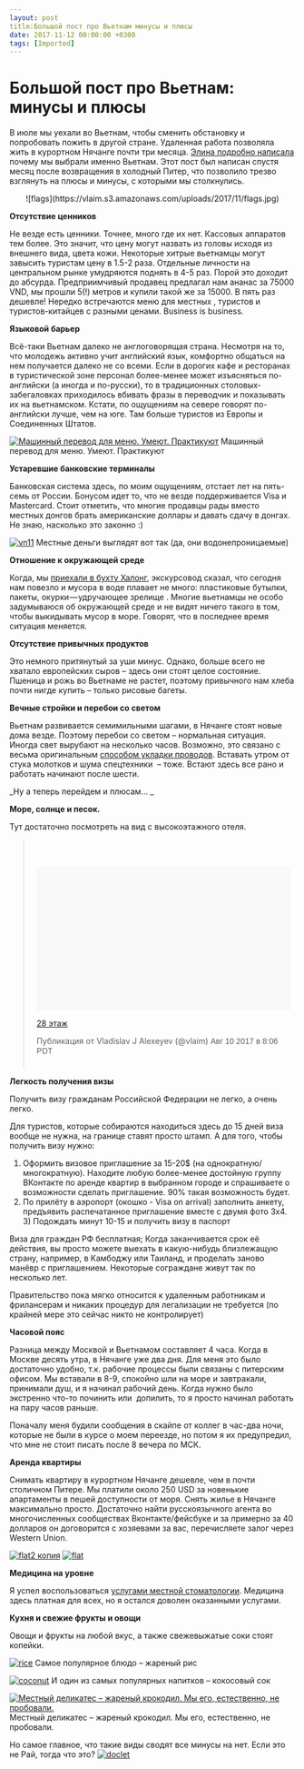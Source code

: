 ```yaml
---
layout: post
title:Большой пост про Вьетнам минусы и плюсы
date: 2017-11-12 00:00:00 +0300
tags: [Imported]
---
```

# Большой пост про Вьетнам: минусы и плюсы

В июле мы уехали во Вьетнам, чтобы сменить обстановку и попробовать пожить в другой стране. Удаленная работа позволяла жить в курортном Нячанге почти три месяца. [Элина подробно написала](https://krentsler.com/ru/vietnam/) почему мы выбрали именно Вьетнам. Этот пост был написан спустя месяц после возвращения в холодный Питер, что позволило трезво взглянуть на плюсы и минусы, с которыми мы столкнулись.

<center>![flags](https://vlaim.s3.amazonaws.com/uploads/2017/11/flags.jpg)</center>

**Отсутствие ценников**

Не везде есть ценники. Точнее, много где их нет. Кассовых аппаратов тем более. Это значит, что цену могут назвать из головы исходя из внешнего вида, цвета кожи. Некоторые хитрые вьетнамцы могут завысить туристам цену в 1.5-2 раза. Отдельные личности на центральном рынке умудряются поднять в 4-5 раз. Порой это доходит до абсурда. Предприимчивый продавец предлагал нам ананас за 75000 VND, мы прошли 5(!) метров и купили такой же за 15000\. В пять раз дешевле! Нередко встречаются меню для местных , туристов и туристов-китайцев с разными ценами. Business is business.

**Языковой барьер**

Всё-таки Вьетнам далеко не англоговорящая страна. Несмотря на то, что молодежь активно учит английский язык, комфортно общаться на нем получается далеко не со всеми. Если в дорогих кафе и ресторанах в туристической зоне персонал более-менее может изъясняться по-английски (а иногда и по-русски), то в традиционных столовых-забегаловках приходилось вбивать фразы в переводчик и показывать их на вьетнамском. Кстати, по ощущениям на севере говорят по-английски лучше, чем на юге. Там больше туристов из Европы и Соединенных Штатов.

[![Машинный перевод для меню. Умеют. Практикуют](https://vlaim.s3.amazonaws.com/uploads/2017/11/2017-11-12-17.11.54.jpg)](https://vlaim.s3.amazonaws.com/uploads/2017/11/2017-11-12-17.11.54.jpg) Машинный перевод для меню. Умеют. Практикуют

**Устаревшие банковские терминалы**

Банковская система здесь, по моим ощущениям, отстает лет на пять-семь от России. Бонусом идет то, что не везде поддерживается Visa и Mastercard. Стоит отметить, что многие продавцы рады вместо местных донгов брать американские доллары и давать сдачу в донгах. Не знаю, насколько это законно :)

[![vn11](https://vlaim.s3.amazonaws.com/uploads/2017/10/vn11.jpg)](https://vlaim.s3.amazonaws.com/uploads/2017/10/vn11.jpg) Местные деньги выглядят вот так (да, они водонепроницаемые)

**Отношение к окружающей среде**

Когда, мы [приехали в бухту Халонг](https://blog.alexeyev.me/2017/09/haiphong/ "Хайфон, бухта Халонг"), экскурсовод сказал, что сегодня нам повезло и мусора в воде плавает не много: пластиковые бутылки, пакеты, окурки — удручающее зрелище . Многие вьетнамцы не особо задумываюся об окружающей среде и не видят ничего такого в том, чтобы выкидывать мусор в море. Говорят, что в последнее время ситуация меняется.

**Отсутствие привычных продуктов**

Это немного притянутый за уши минус. Однако, больше всего не хватало европейских сыров – здесь они стоят целое состояние. Пшеница и рожь во Вьетнаме не растет, поэтому привычного нам хлеба почти нигде купить – только рисовые багеты.

**Вечные стройки и перебои со светом**

Вьетнам развивается семимильными шагами, в Нячанге стоят новые дома везде. Поэтому перебои со светом – нормальная ситуация. Иногда свет вырубают на несколько часов. Возможно, это связано с весьма оригинальным [способом укладки проводов](https://t.me/vietnotes/57). Вставать утром от стука молотков и шума спецтехники  – тоже. Встают здесь все рано и работать начинают после шести.

_Ну а теперь перейдем и плюсам... _

**Море, солнце и песок.**

Тут достаточно посмотреть на вид с высокоэтажного отеля.

> <div style="padding: 8px;">
> 
> <div style="background: #F8F8F8; line-height: 0; margin-top: 40px; padding: 28.194444444444443% 0; text-align: center; width: 100%;"></div>
> 
> [28 этаж](https://www.instagram.com/p/BXniDpUl8V2/)
> 
> Публикация от Vladislav J Alexeyev (@vlaim) <time style="font-family: Arial,sans-serif; font-size: 14px; line-height: 17px;" datetime="2017-08-10T15:06:17+00:00">Авг 10 2017 в 8:06 PDT</time>
> 
> </div>

<script src="//platform.instagram.com/en_US/embeds.js" async="" defer="defer"></script>

**Легкость получения визы**

Получить визу гражданам Российской Федерации не легко, а очень легко.

Для туристов, которые собираются находиться здесь до 15 дней виза вообще не нужна, на границе ставят просто штамп.
А для того, чтобы получить визу нужно:
1) Оформить визовое приглашение за 15-20$ (на однократную/многократную). Находите любую более-менее достойную группу ВКонтакте по аренде квартир в выбранном городе и спрашиваете о возможности сделать приглашение. 90% такая возможность будет.
2) По прилёту в аэропорт (окошко - Visa on arrival) заполнить анкету, предъявить распечатанное приглашение вместе с двумя фото 3х4.
3) Подождать минут 10-15 и получить визу в паспорт

Виза для граждан РФ бесплатная; Когда заканчивается срок её действия, вы просто можете выехать в какую-нибудь близлежащую страну, например, в Камбоджу или Таиланд, и проделать заново манёвр с приглашением. Некоторые сограждане живут так по несколько лет.

Правительство пока мягко относится к удаленным работникам и фрилансерам и никаких процедур для легализации не требуется (по крайней мере это сейчас никто не контролирует)

**Часовой пояс**

Разница между Москвой и Вьетнамом составляет 4 часа. Когда в Москве десять утра, в Нячанге уже два дня. Для меня это было достаточно удобно, т.к. рабочие процессы были связаны с питерским офисом. Мы вставали в 8-9, спокойно шли на море и завтракали, принимали душ, и я начинал рабочий день. Когда нужно было экстренно что-то починить или  допилить, то я просто начинал работать на пару часов раньше.

Поначалу меня будили сообщения в скайпе от коллег в час-два ночи, которые не были в курсе о моем переезде, но потом я их предупредил, что мне не стоит писать после 8 вечера по МСК.

**Аренда квартиры**

Снимать квартиру в курортном Нячанге дешевле, чем в почти столичном Питере. Мы платили около 250 USD за новенькие апартаменты в пешей доступности от моря. Снять жилье в Нячанге максимально просто. Достаточно найти русскоязычного агента во многочисленных сообществах Вконтакте/фейсбуке и за примерно за 40 долларов он договорится с хозяевами за вас, перечисляете залог через Western Union.

[![flat2 копия](https://vlaim.s3.amazonaws.com/uploads/2017/11/flat2-kopiya.jpg)](https://vlaim.s3.amazonaws.com/uploads/2017/11/flat2-kopiya.jpg) [![flat](https://vlaim.s3.amazonaws.com/uploads/2017/11/flat.jpg)](https://vlaim.s3.amazonaws.com/uploads/2017/11/flat.jpg)

**Медицина на уровне**

Я успел воспользоваться [услугами местной стоматологии](https://blog.alexeyev.me/2017/08/tooth-nha-trang/). Медицина здесь платная для всех, но я остался доволен оказанными услугами.

**Кухня и свежие фрукты и овощи**

Овощи и фрукты на любой вкус, а также свежевыжатые соки стоят копейки.

[![rice](https://vlaim.s3.amazonaws.com/uploads/2017/10/rice.jpg)](https://vlaim.s3.amazonaws.com/uploads/2017/10/rice.jpg) Самое популярное блюдо – жареный рис

[![coconut](https://vlaim.s3.amazonaws.com/uploads/2017/10/coconut.jpg)](https://vlaim.s3.amazonaws.com/uploads/2017/10/coconut.jpg) И один из самых популярных напитков – кокосовый сок

[![Местный деликатес – жареный крокодил. Мы его, естественно, не пробовали. ](https://vlaim.s3.amazonaws.com/uploads/2017/11/crocodile1.jpg)](https://vlaim.s3.amazonaws.com/uploads/2017/11/crocodile1.jpg) Местный деликатес – жареный крокодил. Мы его, естественно, не пробовали.

Но самое главное, что такие виды сводят все минусы на нет. Если это не Рай, тогда что это?
[![doclet](https://vlaim.s3.amazonaws.com/uploads/2017/11/doclet.jpg)](https://vlaim.s3.amazonaws.com/uploads/2017/11/doclet.jpg)